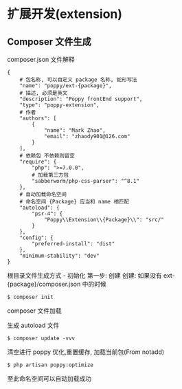 # 扩展开发(extension)

## Composer 文件生成

composer.json 文件解释

```
{
    # 包名称, 可以自定义 package 名称, 蛇形写法
    "name": "poppy/ext-{package}",
    # 描述, 必须是英文
    "description": "Poppy frontEnd support",
    "type": "poppy-extension",
    # 作者
    "authors": [
        {
            "name": "Mark Zhao",
            "email": "zhaody901@126.com"
        }
    ],
    # 依赖包 不依赖则留空
    "require": {
        "php": ">=7.0.0",
        # 加载第三方包
        "sabberworm/php-css-parser": "^8.1"
    },
    # 自动加载命名空间
    # 命名空间 {Package} 应当和 name 相匹配
    "autoload": {
        "psr-4": {
            "Poppy\\Extension\\{Package}\\": "src/"
        }
    },
    "config": {
        "preferred-install": "dist"
    },
    "minimum-stability": "dev"
}
```

根目录文件生成方式 - 初始化 第一步: 创建 创建: 如果没有
ext-{package}/composer.json 中的时候

```
$ composer init
```

composer 文件加载

生成 autoload 文件

```
$ composer update -vvv
```

清空进行 poppy 优化,重置缓存, 加载当前包(From notadd)

```
$ php artisan poppy:optimize
```

至此命名空间可以自动加载成功
